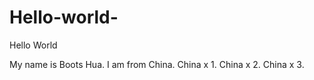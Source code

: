 # Hello-world-
Hello World

My name is Boots Hua. I am from China.
China x 1.
China x 2.
China x 3.
